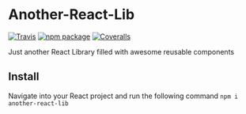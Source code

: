 # Another-React-Lib

[![Travis][build-badge]][build]
[![npm package][npm-badge]][npm]
[![Coveralls][coveralls-badge]][coveralls]

Just another React Library filled with awesome reusable components

[build-badge]: https://img.shields.io/travis/user/repo/master.png?style=flat-square
[build]: https://travis-ci.org/user/repo

[npm-badge]: https://img.shields.io/npm/v/npm-package.png?style=flat-square
[npm]: https://www.npmjs.org/package/npm-package

[coveralls-badge]: https://img.shields.io/coveralls/user/repo/master.png?style=flat-square
[coveralls]: https://coveralls.io/github/user/repo

## Install ##
Navigate into your React project and run the following command
`npm i another-react-lib`




